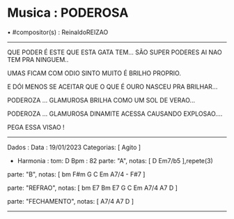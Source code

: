 # Musica : PODEROSA
• #compositor(s) : ReinaldoREIZAO

-----------------------------------------

QUE PODER É ESTE QUE ESTA GATA TEM...
SÃO SUPER PODERES
AI NAO TEM PRA NINGUEM..

UMAS FICAM COM ODIO
SINTO MUITO É BRILHO PROPRIO.

E DÓI MENOS SE ACEITAR
QUE O QUE É OURO NASCEU PRA BRILHAR...

PODEROZA ... GLAMUROSA
BRILHA COMO UM SOL DE VERAO...

PODEROZA ... GLAMUROSA
DINAMITE ACESSA CAUSANDO EXPLOSAO....

PEGA ESSA VISAO !

-----------------------------------------

Dados :
Data : 19/01/2023
Categorias: [ Agito ]

* Harmonia :
tom: D
Bpm : 82
parte: "A", notas: [ D Em7/b5  ],repete(3)

parte: "B", notas: [ bm F#m G C Em A7/4 - F#7 ]

parte: "REFRAO", notas: [ bm E7 Bm E7 G C Em A7/4 A7 D ]

parte: "FECHAMENTO", notas: [ A7/4 A7 D ]

---


